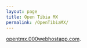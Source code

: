 ```yaml
---
layout: page
title: Open Tibia MX
permalink: /OpenTibiaMX/
---
```


[opentmx.000webhostapp.com](https://opentmx.000webhostapp.com).


[jekyll-organization]: https://github.com/jekyll
